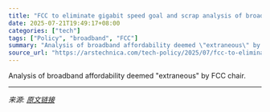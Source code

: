 ```yaml
---
title: "FCC to eliminate gigabit speed goal and scrap analysis of broadband prices"
date: 2025-07-21T19:49:17+08:00
categories: ["tech"]
tags: ["Policy", "broadband", "FCC"]
summary: "Analysis of broadband affordability deemed \"extraneous\" by FCC chair."
source_url: "https://arstechnica.com/tech-policy/2025/07/fcc-to-eliminate-gigabit-speed-goal-and-scrap-analysis-of-broadband-prices/"
---
```


Analysis of broadband affordability deemed "extraneous" by FCC chair.

---

*来源: [原文链接](https://arstechnica.com/tech-policy/2025/07/fcc-to-eliminate-gigabit-speed-goal-and-scrap-analysis-of-broadband-prices/)*
